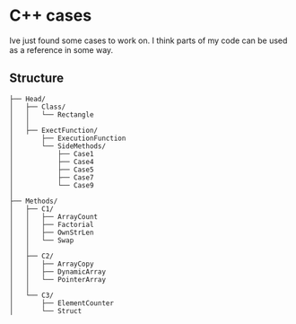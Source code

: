 
# C++ cases

Ive just found some cases to work on. I think parts of my code can be used as a reference in some way. 


## Structure


```text
├── Head/
│   ├── Class/
│   │   └── Rectangle
│   │
│   ├── ExectFunction/
│       ├── ExecutionFunction
│       └── SideMethods/
│           ├── Case1
│           ├── Case4
│           ├── Case5
│           ├── Case7
│           └── Case9
│
├── Methods/
│   ├── C1/
│   │   ├── ArrayCount
│   │   ├── Factorial
│   │   ├── OwnStrLen
│   │   └── Swap
│   │
│   ├── C2/
│   │   ├── ArrayCopy
│   │   ├── DynamicArray
│   │   └── PointerArray
│   │
│   └── C3/
│       ├── ElementCounter
│       └── Struct
```

